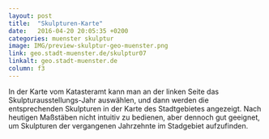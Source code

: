 ```yaml
---
layout: post
title:  "Skulpturen-Karte"
date:   2016-04-20 20:05:35 +0200
categories: muenster skulptur
image: IMG/preview-skulptur-geo-muenster.png
link: geo.stadt-muenster.de/skulptur07
linkalt: geo.stadt-muenster.de
column: f3
---
```


In der Karte vom Katasteramt kann man an der linken Seite das Skulpturausstellungs-Jahr auswählen, und dann werden die entsprechenden Skulpturen in der Karte des Stadtgebietes angezeigt. Nach heutigen Maßstäben nicht intuitiv zu bedienen, aber dennoch gut geeignet, um Skulpturen der vergangenen Jahrzehnte im Stadgebiet aufzufinden.

